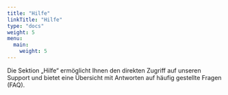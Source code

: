 ```yaml
---
title: "Hilfe"
linkTitle: "Hilfe"
type: "docs"
weight: 5
menu:
  main:
    weight: 5
---
```


Die Sektion „Hilfe“ ermöglicht Ihnen den direkten Zugriff auf unseren Support und bietet eine Übersicht mit Antworten auf häufig gestellte Fragen (FAQ).
